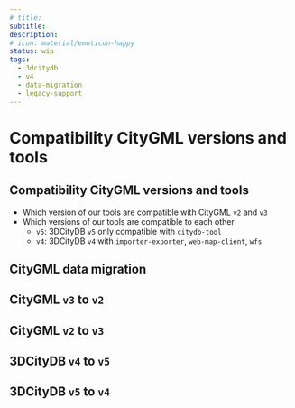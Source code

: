 ```yaml
---
# title:
subtitle:
description:
# icon: material/emoticon-happy
status: wip
tags:
  - 3dcitydb
  - v4
  - data-migration
  - legacy-support
---
```


# Compatibility CityGML versions and tools

## Compatibility CityGML versions and tools

- Which version of our tools are compatible with CityGML `v2` and `v3`
- Which versions of our tools are compatible to each other
    - `v5`: 3DCityDB `v5` only compatible with `citydb-tool`
    - `v4`: 3DCityDB `v4` with `importer-exporter`, `web-map-client`, `wfs`

## CityGML data migration

## CityGML `v3` to `v2`

## CityGML `v2` to `v3`

## 3DCityDB `v4` to `v5`

## 3DCityDB `v5` to `v4`

<!--

<eMailaddr>
<link>
<link in new tab>{target="_blank"}
[Open Link](https://www.3dcitydb.org)
[Open in new tab](https://www.3dcitydb.org){target="_blank"}

# Admonitions
[!!!|???] note|abstract|info|tip|success|question|warning|failure|danger|bug|example|quote [inline|inline end] ["Custom title..."]
    Admonition content

# Images
![Image title](https://dummyimage.com/600x400/eee/aaa){ align=left }

![Image title](https://dummyimage.com/600x400/){ width="300" }
/// caption
Image caption
///

# Figures
![Image title](https://dummyimage.com/600x400/){ width="300" }
/// figure-caption
Image caption
///

-->
